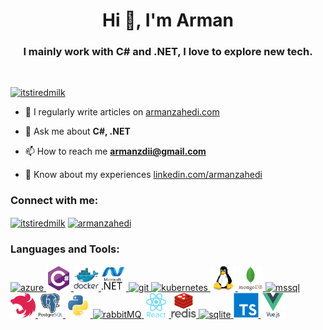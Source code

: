 <h1 align="center">Hi 👋, I'm Arman</h1>
<h3 align="center">I mainly work with C# and .NET, I love to explore new tech.</h3>

<p align="left"> <img src="https://github-profile-trophy.vercel.app/?username=armanzahedi&amp;theme=dark_dimmed&amp;no-frame=false&amp;no-bg=true&amp;margin-w=4" alt=""></p>

<p align="left"> <a href="https://twitter.com/itstiredmilk" target="blank"><img src="https://img.shields.io/twitter/follow/itstiredmilk?logo=twitter&style=for-the-badge" alt="itstiredmilk" /></a> </p>

- 📝 I regularly write articles on [armanzahedi.com](https://armanzahedi.com)

- 💬 Ask me about **C#, .NET**

- 📫 How to reach me **armanzdii@gmail.com**

- 📄 Know about my experiences [linkedin.com/armanzahedi](https://linkedin.com/armanzahedi)

<h3 align="left">Connect with me:</h3>
<p align="left">
<a href="https://x.com/itstiredmilk" target="blank"><img align="center" src="https://img.shields.io/badge/X-black.svg?logo=X&logoColor=white" alt="itstiredmilk"  /></a>
<a href="https://linkedin.com/in/armanzahedi" target="blank"><img align="center" src="https://img.shields.io/badge/LinkedIn-%230077B5.svg?logo=linkedin&logoColor=white" alt="armanzahedi" /></a>
</p>

<h3 align="left">Languages and Tools:</h3>
<p align="left"> <a href="https://azure.microsoft.com/en-in/" target="_blank" rel="noreferrer"> <img src="https://www.vectorlogo.zone/logos/microsoft_azure/microsoft_azure-icon.svg" alt="azure" width="40" height="40"/> </a> <a href="https://www.w3schools.com/cs/" target="_blank" rel="noreferrer"> <img src="https://raw.githubusercontent.com/devicons/devicon/master/icons/csharp/csharp-original.svg" alt="csharp" width="40" height="40"/> </a> <a href="https://www.docker.com/" target="_blank" rel="noreferrer"> <img src="https://raw.githubusercontent.com/devicons/devicon/master/icons/docker/docker-original-wordmark.svg" alt="docker" width="40" height="40"/> </a> <a href="https://dotnet.microsoft.com/" target="_blank" rel="noreferrer"> <img src="https://raw.githubusercontent.com/devicons/devicon/master/icons/dot-net/dot-net-original-wordmark.svg" alt="dotnet" width="40" height="40"/> </a> <a href="https://git-scm.com/" target="_blank" rel="noreferrer"> <img src="https://www.vectorlogo.zone/logos/git-scm/git-scm-icon.svg" alt="git" width="40" height="40"/> </a> <a href="https://kubernetes.io" target="_blank" rel="noreferrer"> <img src="https://www.vectorlogo.zone/logos/kubernetes/kubernetes-icon.svg" alt="kubernetes" width="40" height="40"/> </a> <a href="https://www.linux.org/" target="_blank" rel="noreferrer"> <img src="https://raw.githubusercontent.com/devicons/devicon/master/icons/linux/linux-original.svg" alt="linux" width="40" height="40"/> </a> <a href="https://www.mongodb.com/" target="_blank" rel="noreferrer"> <img src="https://raw.githubusercontent.com/devicons/devicon/master/icons/mongodb/mongodb-original-wordmark.svg" alt="mongodb" width="40" height="40"/> </a> <a href="https://www.microsoft.com/en-us/sql-server" target="_blank" rel="noreferrer"> <img src="https://www.svgrepo.com/show/303229/microsoft-sql-server-logo.svg" alt="mssql" width="40" height="40"/> </a> <a href="https://nestjs.com/" target="_blank" rel="noreferrer"> <img src="https://raw.githubusercontent.com/devicons/devicon/master/icons/nestjs/nestjs-plain.svg" alt="nestjs" width="40" height="40"/> </a> <a href="https://www.postgresql.org" target="_blank" rel="noreferrer"> <img src="https://raw.githubusercontent.com/devicons/devicon/master/icons/postgresql/postgresql-original-wordmark.svg" alt="postgresql" width="40" height="40"/> </a> <a href="https://www.python.org" target="_blank" rel="noreferrer"> <img src="https://raw.githubusercontent.com/devicons/devicon/master/icons/python/python-original.svg" alt="python" width="40" height="40"/> </a> <a href="https://www.rabbitmq.com" target="_blank" rel="noreferrer"> <img src="https://www.vectorlogo.zone/logos/rabbitmq/rabbitmq-icon.svg" alt="rabbitMQ" width="40" height="40"/> </a> <a href="https://reactjs.org/" target="_blank" rel="noreferrer"> <img src="https://raw.githubusercontent.com/devicons/devicon/master/icons/react/react-original-wordmark.svg" alt="react" width="40" height="40"/> </a> <a href="https://redis.io" target="_blank" rel="noreferrer"> <img src="https://raw.githubusercontent.com/devicons/devicon/master/icons/redis/redis-original-wordmark.svg" alt="redis" width="40" height="40"/> </a> <a href="https://www.sqlite.org/" target="_blank" rel="noreferrer"> <img src="https://www.vectorlogo.zone/logos/sqlite/sqlite-icon.svg" alt="sqlite" width="40" height="40"/> </a> <a href="https://www.typescriptlang.org/" target="_blank" rel="noreferrer"> <img src="https://raw.githubusercontent.com/devicons/devicon/master/icons/typescript/typescript-original.svg" alt="typescript" width="40" height="40"/> </a> <a href="https://vuejs.org/" target="_blank" rel="noreferrer"> <img src="https://raw.githubusercontent.com/devicons/devicon/master/icons/vuejs/vuejs-original-wordmark.svg" alt="vuejs" width="40" height="40"/> </a> </p>

<p>&nbsp;<img src="https://github-readme-stats.vercel.app/api?username=armanzahedi&amp;theme=dark&amp;hide_border=false&amp;include_all_commits=true&amp;count_private=true" alt=""></p>

<p><img src="https://github-readme-streak-stats.herokuapp.com/?user=armanzahedi&amp;theme=dark&amp;hide_border=false" alt=""></p>
